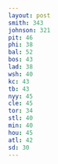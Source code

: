 ```yaml
---
layout: post
smith: 343
johnson: 321
pit: 46
phi: 38
bal: 52
bos: 43
lad: 38
wsh: 40
kc: 43
tb: 43
nyy: 45
cle: 45
tor: 34
stl: 40
min: 40
hou: 45
atl: 42
sd: 30
---
```

